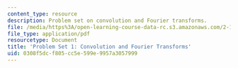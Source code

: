 ```yaml
---
content_type: resource
description: Problem set on convolution and Fourier transforms.
file: /media/https%3A/open-learning-course-data-rc.s3.amazonaws.com/2-161-signal-processing-continuous-and-discrete-fall-2008/0308f5dcf805cc5e599e9957a3057999_ps1.pdf
file_type: application/pdf
resourcetype: Document
title: 'Problem Set 1: Convolution and Fourier Transforms'
uid: 0308f5dc-f805-cc5e-599e-9957a3057999
---
```

